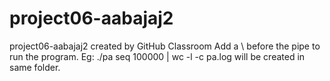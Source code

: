 # project06-aabajaj2
project06-aabajaj2 created by GitHub Classroom
Add a \ before the pipe to run the program. 
Eg:  ./pa seq 100000 \| wc -l -c
pa.log will be created in same folder.
